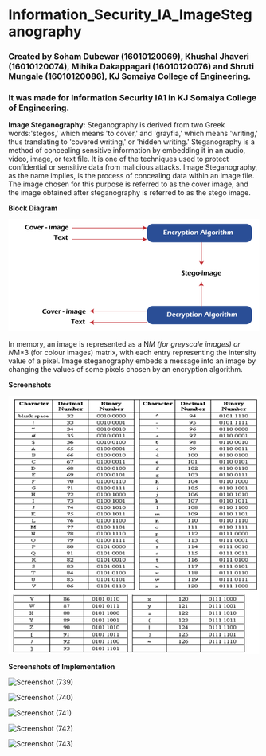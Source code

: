 # Information_Security_IA_ImageSteganography
### Created by Soham Dubewar (16010120069), Khushal Jhaveri (16010120074), Mihika Dakappagari (16010120076) and Shruti Mungale (16010120086), KJ Somaiya College of Engineering.
### It was made for Information Security IA1 in KJ Somaiya College of Engineering.

**Image Steganography:** Steganography is derived from two Greek words:'stegos,' which means 'to cover,' and 'grayfia,' which means 'writing,' thus translating to 'covered writing,' or 'hidden writing.' Steganography is a method of concealing sensitive information by embedding it in an audio, video, image, or text file. It is one of the techniques used to protect confidential or sensitive data from malicious attacks. Image Steganography, as the name implies, is the process of concealing data within an image file. The image chosen for this purpose is referred to as the cover image, and the image obtained after steganography is referred to as the stego image.

**Block Diagram**

![Pic]( https://github.com/Mihika135/Information_Security_IA_ImageSteganography/blob/main/images/image1.png?raw=true)

In memory, an image is represented as a N*M (for greyscale images) or N*M*3 (for colour images) matrix, with each entry representing the intensity value of a pixel. Image steganography embeds a message into an image by changing the values of some pixels chosen by an encryption algorithm.

**Screenshots**

![Pic]( https://github.com/Mihika135/Information_Security_IA_ImageSteganography/blob/main/images/image2.png?raw=true)

**Screenshots of Implementation**

![Screenshot (739)](https://user-images.githubusercontent.com/91322195/219712671-c6fc6941-971c-4c77-9c7d-d6bd2afdbbfc.png)

![Screenshot (740)](https://user-images.githubusercontent.com/91322195/219712717-ffac08e9-2083-4e33-b651-891f60ebd672.png)

![Screenshot (741)](https://user-images.githubusercontent.com/91322195/219712775-aa9fab50-7408-4412-a8b6-d87d68934289.png)

![Screenshot (742)](https://user-images.githubusercontent.com/91322195/219712815-936b180c-bad0-4c32-90b0-a719128db6c1.png)

![Screenshot (743)](https://user-images.githubusercontent.com/91322195/219712842-f486a0f3-ef01-4092-883a-9bc021f71318.png)
